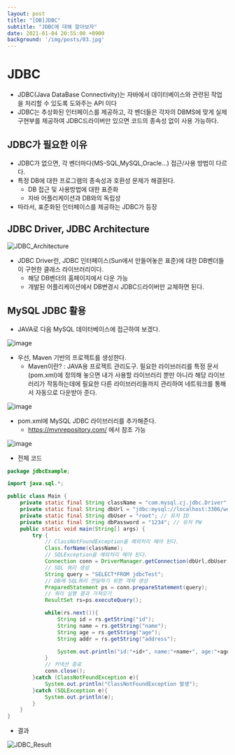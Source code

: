 ```yaml
---
layout: post
title: "[DB]JDBC"
subtitle: "JDBC에 대해 알아보자"
date: 2021-01-04 20:55:00 +0900
background: '/img/posts/03.jpg'
---
```

# JDBC
- JDBC(Java DataBase Connectivity)는 자바에서 데이터베이스와 관련된 작업을 처리할 수 있도록 도와주는 API 이다
- JDBC는 추상화된 인터페이스를 제공하고, 각 벤더들은 각자의 DBMS에 맞게 실제 구현부를 제공하여 JDBC드라이버만 있으면 코드의 종속성 없이 사용 가능하다.
## JDBC가 필요한 이유
- JDBC가 없으면, 각 벤더마다(MS-SQL,MySQL,Oracle...) 접근/사용 방법이 다르다.
- 특정 DB에 대한 프로그램의 종속성과 호환성 문제가 해결된다.
    - DB 접근 및 사용방법에 대한 표준화
    - 자바 어플리케이션과 DB와의 독립성
- 따라서, 표준화된 인터페이스를 제공하는 JDBC가 등장

## JDBC Driver, JDBC Architecture
![JDBC_Architecture](https://user-images.githubusercontent.com/46861704/103537181-4b1c1980-4ed7-11eb-8a52-dbbcbc10191a.png)
- JDBC Driver란, JDBC 인터페이스(Sun에서 만들어놓은 표준)에 대한 DB벤더들이 구현한 클래스 라이브러리이다.
    - 해당 DB벤더의 홈페이지에서 다운 가능
    - 개발된 어플리케이션에서 DB변경시 JDBC드라이버만 교체하면 된다.

## MySQL JDBC 활용
- JAVA로 다음 MySQL 데이터베이스에 접근하여 보겠다.

![image](https://user-images.githubusercontent.com/46861704/103538998-9552ca00-4eda-11eb-8177-d9ec87c701f3.png)

- 우선, Maven 기반의 프로젝트를 생성한다.
    - Maven이란? : JAVA용 프로젝트 관리도구. 필요한 라이브러리를 특정 문서(pom.xml)에 정의해 놓으면 내가 사용할 라이브러리 뿐만 아니라 해당 라이브러리가 작동하는데에 필요한 다른 라이브러리들까지 관리하여 네트워크를 통해서 자동으로 다운받아 준다.

![image](https://user-images.githubusercontent.com/46861704/103539737-e911e300-4edb-11eb-9916-0d645a23350a.png)

- pom.xml에 MySQL JDBC 라이브러리를 추가해준다.
    - https://mvnrepository.com/ 에서 참조 가능

![image](https://user-images.githubusercontent.com/46861704/103540194-b5838880-4edc-11eb-931a-8abbd46104f1.png)

- 전체 코드

~~~~java
package jdbcExample;

import java.sql.*;

public class Main {
    private static final String className = "com.mysql.cj.jdbc.Driver"; // 드라이버
    private static final String dbUrl = "jdbc:mysql://localhost:3306/week2?serverTimezone=UTC"; // 접속할 Database 서버
    private static final String dbUser = "root"; // 유저 ID
    private static final String dbPassword = "1234"; // 유저 PW
    public static void main(String[] args) {
        try {
            // ClassNotFoundException을 예외처리 해야 된다.
            Class.forName(className);
            // SQLException을 예외처리 해야 된다.
            Connection conn = DriverManager.getConnection(dbUrl,dbUser,dbPassword);
            // SQL 쿼리 생성
            String query = "SELECT*FROM jdbcTest";
            // DB에 SQL쿼리 전달하기 위한 객체 생성
            PreparedStatement ps = conn.prepareStatement(query);
            // 쿼리 실행 결과 가져오기
            ResultSet rs=ps.executeQuery();

            while(rs.next()){
                String id = rs.getString("id");
                String name = rs.getString("name");
                String age = rs.getString("age");
                String addr = rs.getString("address");

                System.out.println("id:"+id+", name:"+name+", age:"+age+", address:"+addr);
            }
            // 커넥션 종료
            conn.close();
        }catch (ClassNotFoundException e){
            System.out.println("ClassNotFoundException 발생");
        }catch (SQLException e){
            System.out.println(e);
        }
    }
}
~~~~

- 결과

![JDBC_Result](https://user-images.githubusercontent.com/46861704/103546115-d7cdd400-4ee5-11eb-857c-293aef9f4c51.png)
